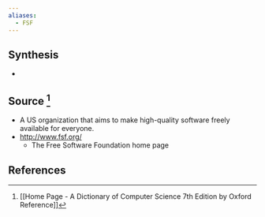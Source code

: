 ```yaml
---
aliases:
  - FSF
---
```

## Synthesis
- 
## Source [^1]
- A US organization that aims to make high-quality software freely available for everyone.
- http://www.fsf.org/
	- The Free Software Foundation home page
## References

[^1]: [[Home Page - A Dictionary of Computer Science 7th Edition by Oxford Reference]]